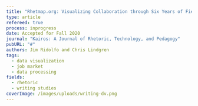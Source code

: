 ```yaml
---
title: "Rhetmap.org: Visualizing Collaboration through Six Years of Field Data"
type: article
refereed: true
process: inprogress
date: Accepted for Fall 2020
journal: "Kairos: A Journal of Rhetoric, Technology, and Pedagogy"
pubURL: "#"
authors: Jim Ridolfo and Chris Lindgren
tags:
  - data visualization
  - job market
  - data processing
fields:
  - rhetoric
  - writing studies
coverImage: /images/uploads/writing-dv.png
---
```

